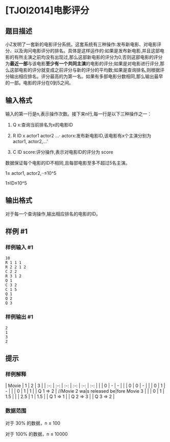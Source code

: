 # [TJOI2014]电影评分

## 题目描述

小Z发明了一套新的电影评分系统。这套系统有三种操作:发布新电影、对电影评分、以及询问电影评分的排名。具体是这样运作的:如果是发布新电影,并且这部电影的有所主演之前均没有出现过,那么这部新电影的评分为0,否则这部电影的评分为**最近一部**与该电影**至少有一个共同主演**的电影的评分;如果是对电影进行评分,那么这部电影的评分就变成之前评分与新的评分的平均数;如果是查询排名,则根据评分输出相应排名。评分最高的为第一名。如果有多部电影分数相同,那么输出最早的一部。电影的评分在0到5之间。


## 输入格式

输入的第一行是n,表示操作次数。接下来n行,每一行是以下三种操作之一：

1. Q x:查询当前排名为x的电影ID

2. R ID x actor1 actor2 …· actorx:发布新电影ID,该电影有x个主演分别为 actor1, actor2,…’

3. C ID score:评分操作,表示对电影ID的评分为 score

数据保证每个电影的ID不相同,且每部电影至多不超过5名主演。

1≤ actor1, actor2,··≤10^5

1≤ID≤10^5


## 输出格式

对于每一个查询操作,输出相应排名的电影的ID。


## 样例 #1

### 样例输入 #1
```
10 
R 1 1 1 
R 2 2 1 2 
C 2 2 
R 3 1 2 
Q 1 
C 3 2 
C 1 5 
Q 1 
Q 2 
Q 3
```

### 样例输出 #1

```
2 
1 
3 
2
```

## 提示

### 样例解释

| Movie | 1 | 2 | 3 | 
| :-: | :-: | :-: | :-: | :-: | :-: |
| | 0 | - | - |
| | 0 | 0 | - |
| | 0 | 1 | - |
| | 0 | 1 | 1 |
| Q 1 => 2 | //Movie 2 wa|s released be|fore Movie 3 |
| | 0 | 1 | 1.5 |
| | 2.5 | 1 | 1.5 |
| Q 1 => 1 |
| Q 2 => 3 |
| Q 3 => 2 |
### 数据范围

对于 30% 的数据，n ≤ 100

对于 100% 的数据，n ≤ 10000

